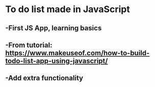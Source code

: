 # To do list made in JavaScript
## -First JS App, learning basics
## -From tutorial: https://www.makeuseof.com/how-to-build-todo-list-app-using-javascript/
## -Add extra functionality

